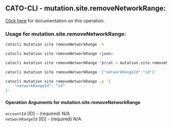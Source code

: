 
## CATO-CLI - mutation.site.removeNetworkRange:
[Click here](https://api.catonetworks.com/documentation/#mutation-mutation.site.removeNetworkRange) for documentation on this operation.

### Usage for mutation.site.removeNetworkRange:

```bash
catocli mutation site removeNetworkRange -h

catocli mutation site removeNetworkRange <json>

catocli mutation site removeNetworkRange "$(cat < mutation.site.removeNetworkRange.json)"

catocli mutation site removeNetworkRange '{"networkRangeId":"id"}'

catocli mutation site removeNetworkRange -p '{
    "networkRangeId": "id"
}'
```

#### Operation Arguments for mutation.site.removeNetworkRange ####

`accountId` [ID] - (required) N/A    
`networkRangeId` [ID] - (required) N/A    
